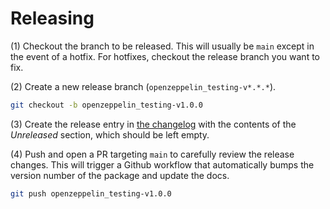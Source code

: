 # Releasing

(1) Checkout the branch to be released. This will usually be `main` except in the event of a hotfix. For hotfixes, checkout the release branch you want to fix.

(2) Create a new release branch (`openzeppelin_testing-v*.*.*`).

```sh
git checkout -b openzeppelin_testing-v1.0.0
```

(3) Create the release entry in [the changelog](./CHANGELOG.md) with the contents of the _Unreleased_ section, which should be left empty.

(4) Push and open a PR targeting `main` to carefully review the release changes. This will trigger a Github workflow that automatically bumps the version number of the package and update the docs.

```sh
git push openzeppelin_testing-v1.0.0
```
